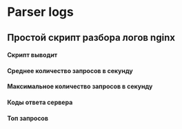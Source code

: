 # Parser logs 

## Простой скрипт разбора логов nginx

#### Скрипт выводит 

#### Среднее количество запросов в секунду 

#### Максимальное количество запросов в секунду 

#### Коды ответа сервера 

#### Топ запросов
